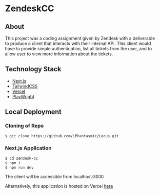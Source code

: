 # ZendeskCC

## About
This project was a coding assignment given by Zendesk with a deliverable to produce a client that interacts with their internal API. This client would have to provide simple authentication, list all tickets from the user, and to allow user to view more information about the tickets. 

## Technology Stack
- [Next.js](https://nextjs.org/)
- [TailwindCSS](https://tailwindcss.com/)
- [Vercel](https://vercel.com/)
- [PlayWright](https://playwright.dev/)

## Local Deployment
### Cloning of Repo
```base
$ git clone https://github.com/iPhantasmic/Locus.git
```

### Next.js Application
```bash
$ cd zendesk-cc
$ npm i
$ npm run dev
```
The client will be accessible from localhost:3000

Alternatively, this application is hosted on Vercel [here](https://zendesk-cc.vercel.app/)
